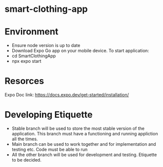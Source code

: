 # smart-clothing-app
# Environment
- Ensure node version is up to date
- Download Expo Go app on your mobile device.
To start application: 
- cd SmartClothingApp
- npx expo start
# Resorces
 Expo Doc link: https://docs.expo.dev/get-started/installation/

# Developing Etiquette
- Stable branch will be used to store the most stable version of the application. This branch must have a functioning and running appliction all the times. 
- Main branch can be used to work together and for implementation and testing etc. Code must be able to run
- All the other branch will be used for development and testing. Etiquette to be decided.
